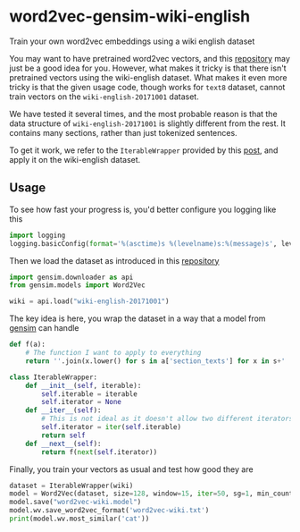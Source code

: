 # word2vec-gensim-wiki-english
Train your own word2vec embeddings using a wiki english dataset

You may want to have pretrained word2vec vectors, and this [repository](https://github.com/RaRe-Technologies/gensim-data) may just be a good idea for you. However, what makes it tricky is that there isn't pretrained vectors using the wiki-english dataset. What makes it even more tricky is that the given usage code, though works for ```text8``` dataset, cannot train vectors on the ```wiki-english-20171001``` dataset.

We have tested it several times, and the most probable reason is that the data structure of ```wiki-english-20171001``` is slightly different from the rest. It contains many sections, rather than just tokenized sentences.

To get it work, we refer to the ```IterableWrapper``` provided by this [post](https://www.reddit.com/r/learnprogramming/comments/d980aa/how_to_wrap_an_iterable_in_python/), and apply it on the wiki-english dataset.

## Usage
To see how fast your progress is, you'd better configure you logging like this
```python
import logging
logging.basicConfig(format='%(asctime)s %(levelname)s:%(message)s', level=logging.DEBUG, datefmt='%I:%M:%S')
```
Then we load the dataset as introduced in this [repository](https://github.com/RaRe-Technologies/gensim-data)
```python
import gensim.downloader as api
from gensim.models import Word2Vec

wiki = api.load("wiki-english-20171001")
```
The key idea is here, you wrap the dataset in a way that a model from [gensim](https://pypi.org/project/gensim/) can handle
```python
def f(a):
    # The function I want to apply to everything
    return ''.join(x.lower() for s in a['section_texts'] for x in s+' ' if x.isalpha() or x == ' ').strip().split()

class IterableWrapper:
    def __init__(self, iterable):
        self.iterable = iterable
        self.iterator = None
    def __iter__(self):
        # This is not ideal as it doesn't allow two different iterators at the same time
        self.iterator = iter(self.iterable)
        return self
    def __next__(self):
        return f(next(self.iterator))
```
Finally, you train your vectors as usual and test how good they are
```python
dataset = IterableWrapper(wiki)
model = Word2Vec(dataset, size=128, window=15, iter=50, sg=1, min_count=150)
model.save("word2vec-wiki.model")
model.wv.save_word2vec_format('word2vec-wiki.txt')
print(model.wv.most_similar('cat'))
```
